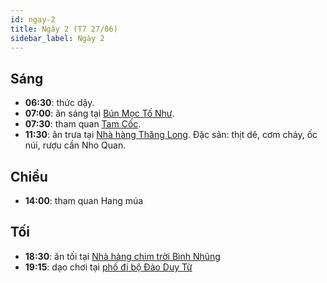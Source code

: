 ```yaml
---
id: ngay-2
title: Ngày 2 (T7 27/06)
sidebar_label: Ngày 2
---
```


## Sáng

- **06:30**: thức dậy.
- **07:00**: ăn sáng tại [Bún Mọc Tố Như](https://goo.gl/maps/PKJHDDEuWdyja1gL7).
- **07:30**: tham quan [Tam Cốc](https://goo.gl/maps/K8hwBt9vk9xoBHGe6).
- **11:30**: ăn trưa tại [Nhà hàng Thăng Long](https://goo.gl/maps/miS1ea9rLBFzNhDV7). Đặc sản: thịt dê, cơm cháy, ốc núi, rượu cần Nho Quan.


## Chiều

- **14:00**: tham quan Hang múa


## Tối

- **18:30**: ăn tối tại [Nhà hàng chim trời Bình Nhũng](https://goo.gl/maps/feJwF7oCG7njmFmVA)
- **19:15**: dạo chơi tại [phố đi bộ Đào Duy Từ](https://goo.gl/maps/Ecnetj65uubjwGx39)
